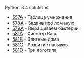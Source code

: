 Python 3.4 solutions:

- [557A](557A/solution.py) - Таблица умножения
- [578A](578A/solution.py) - Задача про ломаную
- [579A](579A/solution.py) - Выращиваем бактерии
- [581A](581A/solution.py) - Хипстер Вася
- [581B](581B/solution.py) - Элитные дома
- [581C](581C/solution.py) - Развитие навыков
- [581D](581D/solution.py) - Три логотипа
